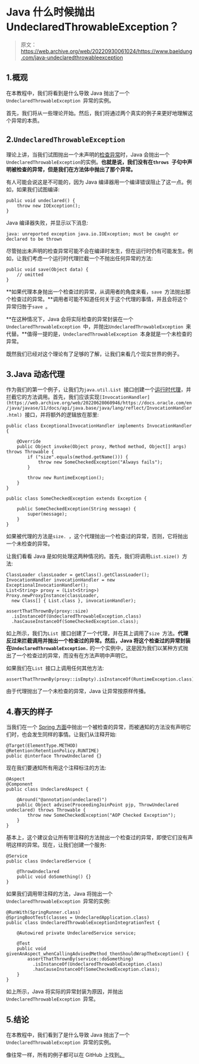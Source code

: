 # Java 什么时候抛出 UndeclaredThrowableException？

> 原文：<https://web.archive.org/web/20220930061024/https://www.baeldung.com/java-undeclaredthrowableexception>

## 1.概观

在本教程中，我们将看到是什么导致 Java 抛出了一个`UndeclaredThrowableException `异常的实例。

首先，我们将从一些理论开始。然后，我们将通过两个真实的例子来更好地理解这个异常的本质。

## 2.`UndeclaredThrowableException`

理论上讲，当我们试图抛出一个未声明的[检查异常](/web/20220628060946/https://www.baeldung.com/java-checked-unchecked-exceptions)时，Java 会抛出一个`UndeclaredThrowableException`的实例。**也就是说，我们没有在`throws `子句中声明被检查的异常，但是我们在方法体中抛出了那个异常。**

有人可能会说这是不可能的，因为 Java 编译器用一个编译错误阻止了这一点。例如，如果我们试图编译:

```
public void undeclared() {
    throw new IOException();
}
```

Java 编译器失败，并显示以下消息:

```
java: unreported exception java.io.IOException; must be caught or declared to be thrown
```

尽管抛出未声明的检查异常可能不会在编译时发生，但在运行时仍有可能发生。例如，让我们考虑一个运行时代理拦截一个不抛出任何异常的方法:

```
public void save(Object data) {
    // omitted
}
```

**如果代理本身抛出一个检查过的异常，从调用者的角度来看，`save `方法抛出那个检查过的异常。**调用者可能不知道任何关于这个代理的事情，并且会将这个异常归咎于`save `。

**在这种情况下，Java 会将实际检查的异常封装在一个`UndeclaredThrowableException `中，并抛出`UndeclaredThrowableException `来代替。**值得一提的是，`UndeclaredThrowableException `本身就是一个未检查的异常。

既然我们已经对这个理论有了足够的了解，让我们来看几个现实世界的例子。

## 3.Java 动态代理

作为我们的第一个例子，让我们为`java.util.List `接口创建一个[运行时代理](/web/20220628060946/https://www.baeldung.com/java-dynamic-proxies)，并拦截它的方法调用。首先，我们应该实现`[InvocationHandler](https://web.archive.org/web/20220628060946/https://docs.oracle.com/en/java/javase/11/docs/api/java.base/java/lang/reflect/InvocationHandler.html) `接口，并将额外的逻辑放在那里:

```
public class ExceptionalInvocationHandler implements InvocationHandler {

    @Override
    public Object invoke(Object proxy, Method method, Object[] args) throws Throwable {
        if ("size".equals(method.getName())) {
            throw new SomeCheckedException("Always fails");
        }

        throw new RuntimeException();
    }
}

public class SomeCheckedException extends Exception {

    public SomeCheckedException(String message) {
        super(message);
    }
}
```

如果被代理的方法是`size. `，这个代理抛出一个检查过的异常，否则，它将抛出一个未检查的异常。

让我们看看 Java 是如何处理这两种情况的。首先，我们将调用`List.size() `方法:

```
ClassLoader classLoader = getClass().getClassLoader();
InvocationHandler invocationHandler = new ExceptionalInvocationHandler();
List<String> proxy = (List<String>) Proxy.newProxyInstance(classLoader, 
  new Class[] { List.class }, invocationHandler);

assertThatThrownBy(proxy::size)
  .isInstanceOf(UndeclaredThrowableException.class)
  .hasCauseInstanceOf(SomeCheckedException.class);
```

如上所示，我们为`List `接口创建了一个代理，并在其上调用了`size `方法。**代理反过来拦截调用并抛出一个检查过的异常。然后，Java 将这个检查过的异常封装在`UndeclaredThrowableException.`** 的一个实例中，这是因为我们以某种方式抛出了一个检查过的异常，而没有在方法声明中声明它。

如果我们在`List `接口上调用任何其他方法:

```
assertThatThrownBy(proxy::isEmpty).isInstanceOf(RuntimeException.class);
```

由于代理抛出了一个未检查的异常，Java 让异常按原样传播。

## 4.春天的样子

当我们在一个 [Spring 方面](/web/20220628060946/https://www.baeldung.com/spring-aop)中抛出一个被检查的异常，而被通知的方法没有声明它们时，也会发生同样的事情。让我们从注释开始:

```
@Target(ElementType.METHOD)
@Retention(RetentionPolicy.RUNTIME)
public @interface ThrowUndeclared {}
```

现在我们要通知所有用这个注释标注的方法:

```
@Aspect
@Component
public class UndeclaredAspect {

    @Around("@annotation(undeclared)")
    public Object advise(ProceedingJoinPoint pjp, ThrowUndeclared undeclared) throws Throwable {
        throw new SomeCheckedException("AOP Checked Exception");
    }
}
```

基本上，这个建议会让所有带注释的方法抛出一个检查过的异常，即使它们没有声明这样的异常。现在，让我们创建一个服务:

```
@Service
public class UndeclaredService {

    @ThrowUndeclared
    public void doSomething() {}
}
```

如果我们调用带注释的方法，Java 将抛出一个`UndeclaredThrowableException `异常的实例:

```
@RunWith(SpringRunner.class)
@SpringBootTest(classes = UndeclaredApplication.class)
public class UndeclaredThrowableExceptionIntegrationTest {

    @Autowired private UndeclaredService service;

    @Test
    public void givenAnAspect_whenCallingAdvisedMethod_thenShouldWrapTheException() {
        assertThatThrownBy(service::doSomething)
          .isInstanceOf(UndeclaredThrowableException.class)
          .hasCauseInstanceOf(SomeCheckedException.class);
    }
}
```

如上所示，Java 将实际的异常封装为原因，并抛出`UndeclaredThrowableException `异常。

## 5.结论

在本教程中，我们看到了是什么导致 Java 抛出了一个`UndeclaredThrowableException `异常的实例。

像往常一样，所有的例子都可以在 GitHub 上找到[。](https://web.archive.org/web/20220628060946/https://github.com/eugenp/tutorials/tree/master/spring-aop-2)